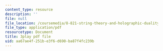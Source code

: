 ```yaml
---
content_type: resource
description: ''
file: null
file_location: /coursemedia/8-821-string-theory-and-holographic-duality-fall-2014/aa67ae4f251be3f6d690ba87f4fc239b_owhNn20aZo8.pdf
file_type: application/pdf
resourcetype: Document
title: 3play pdf file
uid: aa67ae4f-251b-e3f6-d690-ba87f4fc239b
---
```

